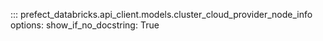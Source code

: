 ::: prefect_databricks.api_client.models.cluster_cloud_provider_node_info
    options:
      show_if_no_docstring: True